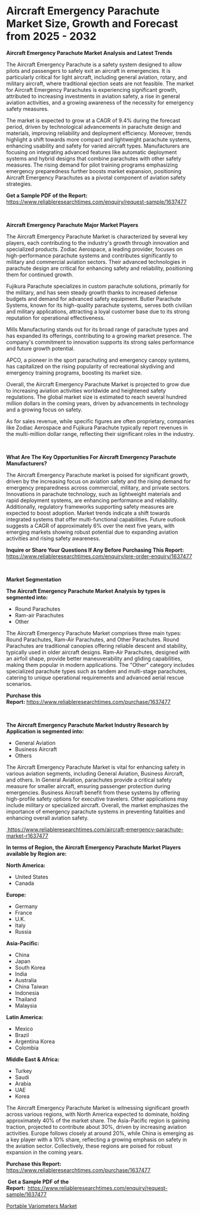 <p><h1>Aircraft Emergency Parachute Market Size, Growth and Forecast from 2025 - 2032</h1></p><p><strong>Aircraft Emergency Parachute Market Analysis and Latest Trends</strong></p>
<p><p>The Aircraft Emergency Parachute is a safety system designed to allow pilots and passengers to safely exit an aircraft in emergencies. It is particularly critical for light aircraft, including general aviation, rotary, and military aircraft, where traditional ejection seats are not feasible. The market for Aircraft Emergency Parachutes is experiencing significant growth, attributed to increasing investments in aviation safety, a rise in general aviation activities, and a growing awareness of the necessity for emergency safety measures.</p><p>The market is expected to grow at a CAGR of 9.4% during the forecast period, driven by technological advancements in parachute design and materials, improving reliability and deployment efficiency. Moreover, trends highlight a shift towards more compact and lightweight parachute systems, enhancing usability and safety for varied aircraft types. Manufacturers are focusing on integrating advanced features like automatic deployment systems and hybrid designs that combine parachutes with other safety measures. The rising demand for pilot training programs emphasizing emergency preparedness further boosts market expansion, positioning Aircraft Emergency Parachutes as a pivotal component of aviation safety strategies.</p></p>
<p><strong>Get a Sample PDF of the Report:&nbsp;</strong> <a href="https://www.reliableresearchtimes.com/enquiry/request-sample/1637477?utm_campaign=3363&utm_medium=2&utm_source=Github&utm_content=ia&utm_term=23032025&utm_id=aircraft-emergency-parachute">https://www.reliableresearchtimes.com/enquiry/request-sample/1637477</a></p>
<p>&nbsp;</p>
<p><strong>Aircraft Emergency Parachute Major Market Players</strong></p>
<p><p>The Aircraft Emergency Parachute Market is characterized by several key players, each contributing to the industry's growth through innovation and specialized products. Zodiac Aerospace, a leading provider, focuses on high-performance parachute systems and contributes significantly to military and commercial aviation sectors. Their advanced technologies in parachute design are critical for enhancing safety and reliability, positioning them for continued growth.</p><p>Fujikura Parachute specializes in custom parachute solutions, primarily for the military, and has seen steady growth thanks to increased defense budgets and demand for advanced safety equipment. Butler Parachute Systems, known for its high-quality parachute systems, serves both civilian and military applications, attracting a loyal customer base due to its strong reputation for operational effectiveness.</p><p>Mills Manufacturing stands out for its broad range of parachute types and has expanded its offerings, contributing to a growing market presence. The company's commitment to innovation supports its strong sales performance and future growth potential.</p><p>APCO, a pioneer in the sport parachuting and emergency canopy systems, has capitalized on the rising popularity of recreational skydiving and emergency training programs, boosting its market size.</p><p>Overall, the Aircraft Emergency Parachute Market is projected to grow due to increasing aviation activities worldwide and heightened safety regulations. The global market size is estimated to reach several hundred million dollars in the coming years, driven by advancements in technology and a growing focus on safety.</p><p>As for sales revenue, while specific figures are often proprietary, companies like Zodiac Aerospace and Fujikura Parachute typically report revenues in the multi-million dollar range, reflecting their significant roles in the industry.</p></p>
<p>&nbsp;</p>
<p><strong>What Are The Key Opportunities For Aircraft Emergency Parachute Manufacturers?</strong></p>
<p><p>The Aircraft Emergency Parachute market is poised for significant growth, driven by the increasing focus on aviation safety and the rising demand for emergency preparedness across commercial, military, and private sectors. Innovations in parachute technology, such as lightweight materials and rapid deployment systems, are enhancing performance and reliability. Additionally, regulatory frameworks supporting safety measures are expected to boost adoption. Market trends indicate a shift towards integrated systems that offer multi-functional capabilities. Future outlook suggests a CAGR of approximately 6% over the next five years, with emerging markets showing robust potential due to expanding aviation activities and rising safety awareness.</p></p>
<p><strong>Inquire or Share Your Questions If Any Before Purchasing This Report:</strong> <a href="https://www.reliableresearchtimes.com/enquiry/pre-order-enquiry/1637477?utm_campaign=3363&utm_medium=2&utm_source=Github&utm_content=ia&utm_term=23032025&utm_id=aircraft-emergency-parachute">https://www.reliableresearchtimes.com/enquiry/pre-order-enquiry/1637477</a></p>
<p>&nbsp;</p>
<p><strong>Market Segmentation</strong></p>
<p><strong>The Aircraft Emergency Parachute Market Analysis by types is segmented into:</strong></p>
<p><ul><li>Round Parachutes</li><li>Ram-air Parachutes</li><li>Other</li></ul></p>
<p><p>The Aircraft Emergency Parachute Market comprises three main types: Round Parachutes, Ram-Air Parachutes, and Other Parachutes. Round Parachutes are traditional canopies offering reliable descent and stability, typically used in older aircraft designs. Ram-Air Parachutes, designed with an airfoil shape, provide better maneuverability and gliding capabilities, making them popular in modern applications. The "Other" category includes specialized parachute types such as tandem and multi-stage parachutes, catering to unique operational requirements and advanced aerial rescue scenarios.</p></p>
<p><strong>Purchase this Report:&nbsp;</strong><a href="https://www.reliableresearchtimes.com/purchase/1637477?utm_campaign=3363&utm_medium=2&utm_source=Github&utm_content=ia&utm_term=23032025&utm_id=aircraft-emergency-parachute">https://www.reliableresearchtimes.com/purchase/1637477</a></p>
<p>&nbsp;</p>
<p><strong>The Aircraft Emergency Parachute Market Industry Research by Application is segmented into:</strong></p>
<p><ul><li>General Aviation</li><li>Business Aircraft</li><li>Others</li></ul></p>
<p><p>The Aircraft Emergency Parachute Market is vital for enhancing safety in various aviation segments, including General Aviation, Business Aircraft, and others. In General Aviation, parachutes provide a critical safety measure for smaller aircraft, ensuring passenger protection during emergencies. Business Aircraft benefit from these systems by offering high-profile safety options for executive travelers. Other applications may include military or specialized aircraft. Overall, the market emphasizes the importance of emergency parachute systems in preventing fatalities and enhancing overall aviation safety.</p></p>
<p><a href="https://www.reliableresearchtimes.com/aircraft-emergency-parachute-market-r1637477?utm_campaign=3363&utm_medium=2&utm_source=Github&utm_content=ia&utm_term=23032025&utm_id=aircraft-emergency-parachute">&nbsp;https://www.reliableresearchtimes.com/aircraft-emergency-parachute-market-r1637477</a></p>
<p><strong>In terms of Region, the Aircraft Emergency Parachute Market Players available by Region are:</strong></p>
<p>
    <p> <strong> North America: </strong>
        <ul>
            <li>United States</li>
            <li>Canada</li>
        </ul>
        </p> 
    <p> <strong> Europe: </strong>
        <ul>
            <li>Germany</li>
            <li>France</li>
            <li>U.K.</li>
            <li>Italy</li>
            <li>Russia</li>
        </ul>
        </p> 
    <p> <strong> Asia-Pacific: </strong>
        <ul>
            <li>China</li>
            <li>Japan</li>
            <li>South Korea</li>
            <li>India</li>
            <li>Australia</li>
            <li>China Taiwan</li>
            <li>Indonesia</li>
            <li>Thailand</li>
            <li>Malaysia</li>
        </ul>
        </p> 
    <p> <strong> Latin America: </strong>
        <ul>
            <li>Mexico</li>
            <li>Brazil</li>
            <li>Argentina Korea</li>
            <li>Colombia</li>
        </ul>
        </p> 
    <p> <strong> Middle East & Africa: </strong>
        <ul>
            <li>Turkey</li>
            <li>Saudi</li>
            <li>Arabia</li>
            <li>UAE</li>
            <li>Korea</li>
        </ul>
    </p>
    </p>
<p><p>The Aircraft Emergency Parachute Market is witnessing significant growth across various regions, with North America expected to dominate, holding approximately 40% of the market share. The Asia-Pacific region is gaining traction, projected to contribute about 30%, driven by increasing aviation activities. Europe follows closely at around 20%, while China is emerging as a key player with a 10% share, reflecting a growing emphasis on safety in the aviation sector. Collectively, these regions are poised for robust expansion in the coming years.</p></p>
<p><strong>Purchase this Report: </strong><a href="https://www.reliableresearchtimes.com/purchase/1637477?utm_campaign=3363&utm_medium=2&utm_source=Github&utm_content=ia&utm_term=23032025&utm_id=aircraft-emergency-parachute">https://www.reliableresearchtimes.com/purchase/1637477</a></p>
<p>&nbsp;<strong>Get a Sample PDF of the Report:&nbsp;&nbsp;</strong><a href="https://www.reliableresearchtimes.com/enquiry/request-sample/1637477?utm_campaign=3363&utm_medium=2&utm_source=Github&utm_content=ia&utm_term=23032025&utm_id=aircraft-emergency-parachute">https://www.reliableresearchtimes.com/enquiry/request-sample/1637477</a></p>
<p><strong></strong></p>
<p><p><a href="https://github.com/daleogrando/Market-Research-Report-List-1/blob/main/portable-variometers-market.md?utm_campaign=3363&utm_medium=2&utm_source=Github&utm_content=ia&utm_term=23032025&utm_id=aircraft-emergency-parachute">Portable Variometers Market</a></p></p>